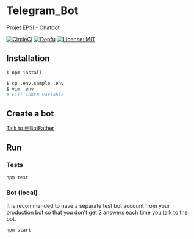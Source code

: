 # Telegram_Bot

Projet EPSI - Chatbot

[![CircleCI](https://circleci.com/gh/sylvainmetayer/Telegram_Bot.svg?style=svg&circle-token=bc0dcd04151af502a6891e8f392a24c192a34eaf)](https://circleci.com/gh/sylvainmetayer/Telegram_Bot) [![Depfu](https://badges.depfu.com/badges/b314c580f48dc20e650a666550951169/overview.svg)](https://depfu.com/repos/sylvainmetayer/Telegram_Bot) [![License: MIT](https://img.shields.io/badge/License-MIT-yellow.svg)](https://opensource.org/licenses/MIT) 

## Installation

`$ npm install`

```bash
$ cp .env.sample .env
$ vim .env
# Fill TOKEN variable.
```

## Create a bot

[Talk to @BotFather](https://core.telegram.org/bots#3-how-do-i-create-a-bot)

## Run

### Tests

`npm test`

### Bot (local)

It is recommended to have a separate test bot account from your production bot so that you don't get 2 answers each time you talk to the bot.

`npm start`
